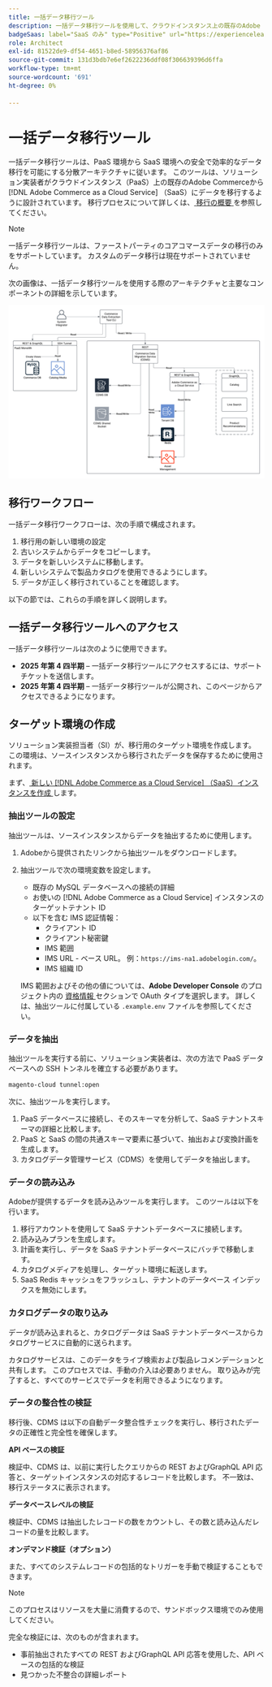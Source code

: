 ```yaml
---
title: 一括データ移行ツール
description: 一括データ移行ツールを使用して、クラウドインスタンス上の既存のAdobe Commerceから  [!DNL Adobe Commerce as a Cloud Service] にデータを移行する方法について説明します。
badgeSaas: label="SaaS のみ" type="Positive" url="https://experienceleague.adobe.com/ja/docs/commerce/user-guides/product-solutions" tooltip="Adobe Commerce as a Cloud ServiceおよびAdobe Commerce Optimizer プロジェクトにのみ適用されます（Adobeで管理される SaaS インフラストラクチャ）。"
role: Architect
exl-id: 81522de9-df54-4651-b8ed-58956376af86
source-git-commit: 131d3bdb7e6ef2622236ddf08f306639396d6ffa
workflow-type: tm+mt
source-wordcount: '691'
ht-degree: 0%

---
```


# 一括データ移行ツール

一括データ移行ツールは、PaaS 環境から SaaS 環境への安全で効率的なデータ移行を可能にする分散アーキテクチャに従います。 このツールは、ソリューション実装者がクラウドインスタンス（PaaS）上の既存のAdobe Commerceから [!DNL Adobe Commerce as a Cloud Service] （SaaS）にデータを移行するように設計されています。 移行プロセスについて詳しくは、[ 移行の概要 ](./overview.md) を参照してください。

>[!NOTE]
>
>一括データ移行ツールは、ファーストパーティのコアコマースデータの移行のみをサポートしています。 カスタムのデータ移行は現在サポートされていません。

次の画像は、一括データ移行ツールを使用する際のアーキテクチャと主要なコンポーネントの詳細を示しています。

![ 一括データ移行ツールのアーキテクチャ ](../assets/bulk-data-diagram.png)

## 移行ワークフロー

一括データ移行ワークフローは、次の手順で構成されます。

1. 移行用の新しい環境の設定
1. 古いシステムからデータをコピーします。
1. データを新しいシステムに移動します。
1. 新しいシステムで製品カタログを使用できるようにします。
1. データが正しく移行されていることを確認します。

以下の節では、これらの手順を詳しく説明します。

## 一括データ移行ツールへのアクセス

一括データ移行ツールは次のように使用できます。

- **2025 年第 4 四半期** – 一括データ移行ツールにアクセスするには、サポートチケットを送信します。
- **2025 年第 4 四半期** – 一括データ移行ツールが公開され、このページからアクセスできるようになります。

## ターゲット環境の作成

ソリューション実装担当者（SI）が、移行用のターゲット環境を作成します。 この環境は、ソースインスタンスから移行されたデータを保存するために使用されます。

まず、[ 新しい  [!DNL Adobe Commerce as a Cloud Service]  （SaaS）インスタンスを作成 ](../getting-started.md#create-an-instance) します。

### 抽出ツールの設定

抽出ツールは、ソースインスタンスからデータを抽出するために使用します。

1. Adobeから提供されたリンクから抽出ツールをダウンロードします。
1. 抽出ツールで次の環境変数を設定します。
   - 既存の MySQL データベースへの接続の詳細
   - お使いの [!DNL Adobe Commerce as a Cloud Service] インスタンスのターゲットテナント ID
   - 以下を含む IMS 認証情報：
      - クライアント ID
      - クライアント秘密鍵
      - IMS 範囲
      - IMS URL - ベース URL。 例：`https://ims-na1.adobelogin.com/`。
      - IMS 組織 ID

   IMS 範囲およびその他の値については、**Adobe Developer Console** のプロジェクト内の [ 資格情報 ](https://developer.adobe.com/console/) セクションで OAuth タイプを選択します。 詳しくは、抽出ツールに付属している `.example.env` ファイルを参照してください。

### データを抽出

抽出ツールを実行する前に、ソリューション実装者は、次の方法で PaaS データベースへの SSH トンネルを確立する必要があります。

```bash
magento-cloud tunnel:open
```

次に、抽出ツールを実行します。

1. PaaS データベースに接続し、そのスキーマを分析して、SaaS テナントスキーマの詳細と比較します。
1. PaaS と SaaS の間の共通スキーマ要素に基づいて、抽出および変換計画を生成します。
1. カタログデータ管理サービス（CDMS）を使用してデータを抽出します。

### データの読み込み

Adobeが提供するデータを読み込みツールを実行します。 このツールは以下を行います。

1. 移行アカウントを使用して SaaS テナントデータベースに接続します。
1. 読み込みプランを生成します。
1. 計画を実行し、データを SaaS テナントデータベースにバッチで移動します。
1. カタログメディアを処理し、ターゲット環境に転送します。
1. SaaS Redis キャッシュをフラッシュし、テナントのデータベース インデックスを無効にします。

### カタログデータの取り込み

データが読み込まれると、カタログデータは SaaS テナントデータベースからカタログサービスに自動的に送られます。

カタログサービスは、このデータをライブ検索および製品レコメンデーションと共有します。 このプロセスでは、手動の介入は必要ありません。 取り込みが完了すると、すべてのサービスでデータを利用できるようになります。

### データの整合性の検証

移行後、CDMS は以下の自動データ整合性チェックを実行し、移行されたデータの正確性と完全性を確保します。

**API ベースの検証**

検証中、CDMS は、以前に実行したクエリからの REST およびGraphQL API 応答と、ターゲットインスタンスの対応するレコードを比較します。 不一致は、移行ステータスに表示されます。

**データベースレベルの検証**

検証中、CDMS は抽出したレコードの数をカウントし、その数と読み込んだレコードの量を比較します。

**オンデマンド検証（オプション）**

また、すべてのシステムレコードの包括的なトリガーを手動で検証することもできます。

>[!NOTE]
>
>このプロセスはリソースを大量に消費するので、サンドボックス環境でのみ使用してください。

完全な検証には、次のものが含まれます。

- 事前抽出されたすべての REST およびGraphQL API 応答を使用した、API ベースの包括的な検証
- 見つかった不整合の詳細レポート
